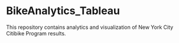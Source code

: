 # BikeAnalytics_Tableau
This repository contains analytics and visualization of New York City Citibike Program results.
